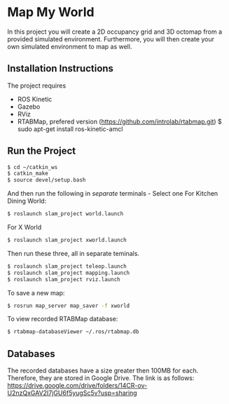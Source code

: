 
# Map My World

In this project you will create a 2D occupancy grid and 3D octomap from a provided simulated environment. Furthermore, you will then create your own simulated environment to map as well.

## Installation Instructions

The project requires
* ROS Kinetic
* Gazebo
* RViz
* RTABMap, prefered version (https://github.com/introlab/rtabmap.git)
$ sudo apt-get install ros-kinetic-amcl

## Run the Project

```bash
$ cd ~/catkin_ws
$ catkin_make
$ source devel/setup.bash
```

And then run the following in *separate* terminals -
Select one
For Kitchen Dining World:
``` bash
$ roslaunch slam_project world.launch
```
For X World
``` bash
$ roslaunch slam_project xworld.launch
```
Then run these three, all in separate teminals.

``` bash
$ roslaunch slam_project teleop.launch
$ roslaunch slam_project mapping.launch
$ roslaunch slam_project rviz.launch
```

To save a new map:
``` bash
$ rosrun map_server map_saver -f xworld
```

To view recorded RTABMap database:
``` bash
$ rtabmap-databaseViewer ~/.ros/rtabmap.db
```

## Databases
The recorded databases have a size greater then 100MB for each. Therefore, they are stored in Google Drive. The link is as follows:
https://drive.google.com/drive/folders/14CR-ov-U2nzQxGAV2I7jGU6f5yugSc5v?usp=sharing